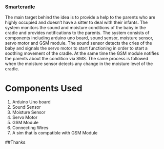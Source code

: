 ### Smartcradle
The main target behind the idea is to provide a help to the parents who are highly occupied and doesn’t have a sitter to deal with their infants. The system monitors the sound and moisture conditions of the baby in the cradle and provides notifications to the parents.
The system consists of components including arduino uno board, sound sensor, moisture sensor, servo motor and GSM module. The sound sensor detects the cries of the baby and signals the servo motor to start functioning in order to start a soothing movement of the cradle. At the same time the GSM module notifies the parents about the condition via SMS. The same process is followed when the moisture sensor detects any change in the moisture level of the cradle.
# Components Used
1. Arduino Uno board
2. Sound Sensor
3. Moisture Sensor
4. Servo Motor
5. GSM Module
6. Connecting Wires
7. A sim that is compatible with GSM Module

##Thanks